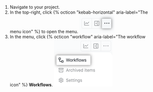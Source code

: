 1. Navigate to your project.
1. In the top-right, click {% octicon "kebab-horizontal" aria-label="The menu icon" %} to open the menu.
  ![Screenshot showing the menu icon](/assets/images/help/projects-v2/open-menu.png)
1. In the menu, click {% octicon "workflow" aria-label="The workflow icon" %} **Workflows**.
  ![Screenshot showing the 'Workflows' menu item](/assets/images/help/projects-v2/workflows-menu-item.png)
